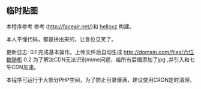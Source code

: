 ## 临时贴图 ##

本程序参考 参考 (http://faceair.net/)和 [helloxz](https://github.com/helloxz/up)</a>  构建。

本人不懂代码，都是拼出来的，让各位见笑了。


更新日志:
0.1 完成基本操作。上传文件后自动生成 http://domain.com/files/六位数随机
0.2 为了解决CDN无法识别mime问题，给所有后缀添加了jpg ,并引入和七牛CDN加速。



本程序可运行于大部分PHP空间，为了防止目录爆满，建议使用CRON定时清理。

